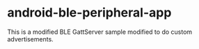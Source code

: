 # android-ble-peripheral-app
This is a modified BLE GattServer sample modified to do custom advertisements.
